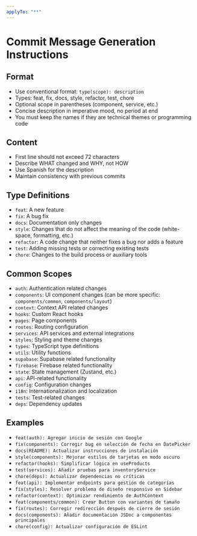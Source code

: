 ```yaml
---
applyTo: "**"
---
```

# Commit Message Generation Instructions

## Format

- Use conventional format: `type(scope): description`
- Types: feat, fix, docs, style, refactor, test, chore
- Optional scope in parentheses (component, service, etc.)
- Concise description in imperative mood, no period at end
- You must keep the names if they are technical themes or programming code

## Content

- First line should not exceed 72 characters
- Describe WHAT changed and WHY, not HOW
- Use Spanish for the description
- Maintain consistency with previous commits

## Type Definitions

- `feat`: A new feature
- `fix`: A bug fix
- `docs`: Documentation only changes
- `style`: Changes that do not affect the meaning of the code (white-space, formatting, etc.)
- `refactor`: A code change that neither fixes a bug nor adds a feature
- `test`: Adding missing tests or correcting existing tests
- `chore`: Changes to the build process or auxiliary tools

## Common Scopes

- `auth`: Authentication related changes
- `components`: UI component changes (can be more specific: `components/common`, `components/layout`)
- `context`: Context API related changes
- `hooks`: Custom React hooks
- `pages`: Page components
- `routes`: Routing configuration
- `services`: API services and external integrations
- `styles`: Styling and theme changes
- `types`: TypeScript type definitions
- `utils`: Utility functions
- `supabase`: Supabase related functionality
- `firebase`: Firebase related functionality
- `state`: State management (Zustand, etc.)
- `api`: API-related functionality
- `config`: Configuration changes
- `i18n`: Internationalization and localization
- `tests`: Test-related changes
- `deps`: Dependency updates

## Examples

- `feat(auth): Agregar inicio de sesión con Google`
- `fix(components): Corregir bug en selección de fecha en DatePicker`
- `docs(README): Actualizar instrucciones de instalación`
- `style(components): Mejorar estilos de tarjetas en modo oscuro`
- `refactor(hooks): Simplificar lógica en useProducts`
- `test(services): Añadir pruebas para inventoryService`
- `chore(deps): Actualizar dependencias no críticas`
- `feat(api): Implementar endpoints para gestión de categorías`
- `fix(styles): Resolver problema de diseño responsivo en Sidebar`
- `refactor(context): Optimizar rendimiento de AuthContext`
- `feat(components/common): Crear Button con variantes de tamaño`
- `fix(routes): Corregir redirección después de cierre de sesión`
- `docs(components): Añadir documentación JSDoc a componentes principales`
- `chore(config): Actualizar configuración de ESLint`
